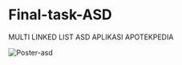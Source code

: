 # Final-task-ASD
MULTI LINKED LIST ASD
APLIKASI APOTEKPEDIA


![Poster-asd](https://lh5.googleusercontent.com/UBMuftg96GtyBrykcMc2-UHqhCTMElKpnMp7zwuE_PYKYgYvFmZzSdV4bN97YWbtpY0HUXLAD8h4gJc=w1366-h662-rw)
